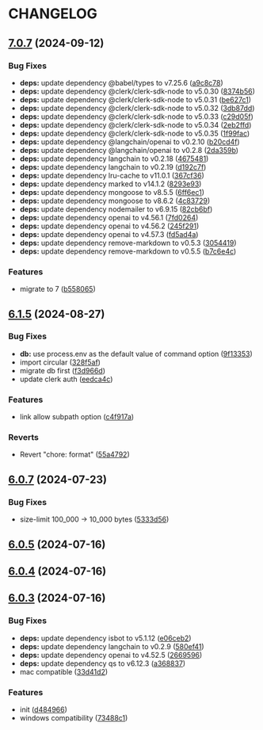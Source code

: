 # CHANGELOG

## [7.0.7](https://github.com/mx-space/core/compare/v6.1.5...v7.0.7) (2024-09-12)


### Bug Fixes

* **deps:** update dependency @babel/types to v7.25.6 ([a9c8c78](https://github.com/mx-space/core/commit/a9c8c781490691c216aa5c919770eb331fcd4902))
* **deps:** update dependency @clerk/clerk-sdk-node to v5.0.30 ([8374b56](https://github.com/mx-space/core/commit/8374b56e9e33773f0b840e10936d8b248fa4d768))
* **deps:** update dependency @clerk/clerk-sdk-node to v5.0.31 ([be627c1](https://github.com/mx-space/core/commit/be627c11d864f6fcf503474447a0ee1677013742))
* **deps:** update dependency @clerk/clerk-sdk-node to v5.0.32 ([3db87dd](https://github.com/mx-space/core/commit/3db87ddca49ecb55b16e2a969dd3934f8a1da150))
* **deps:** update dependency @clerk/clerk-sdk-node to v5.0.33 ([c29d05f](https://github.com/mx-space/core/commit/c29d05f0640b29f4aa55523d32c417df8028d138))
* **deps:** update dependency @clerk/clerk-sdk-node to v5.0.34 ([2eb2ffd](https://github.com/mx-space/core/commit/2eb2ffdf84afb20502153263d546c83adf60f154))
* **deps:** update dependency @clerk/clerk-sdk-node to v5.0.35 ([1f99fac](https://github.com/mx-space/core/commit/1f99facba576130f5fcc6e9cadbe01c5fa6e1f8c))
* **deps:** update dependency @langchain/openai to v0.2.10 ([b20cd4f](https://github.com/mx-space/core/commit/b20cd4f60ff7d8f601e672fdd8520c804f45c69a))
* **deps:** update dependency @langchain/openai to v0.2.8 ([2da359b](https://github.com/mx-space/core/commit/2da359ba4bf7bdb480cdeda1229484b73415221f))
* **deps:** update dependency langchain to v0.2.18 ([4675481](https://github.com/mx-space/core/commit/4675481a4d2d60a853df6952af0375c0d6e34359))
* **deps:** update dependency langchain to v0.2.19 ([d192c7f](https://github.com/mx-space/core/commit/d192c7f9563437bf3c36908e862a1855daaa2bd7))
* **deps:** update dependency lru-cache to v11.0.1 ([367cf36](https://github.com/mx-space/core/commit/367cf36338c789b6e26d8b475d2b0163292f6732))
* **deps:** update dependency marked to v14.1.2 ([8293e93](https://github.com/mx-space/core/commit/8293e9351e5b47b1428a999be121d33625f62b93))
* **deps:** update dependency mongoose to v8.5.5 ([6ff6ec1](https://github.com/mx-space/core/commit/6ff6ec11fff80b0c61d18b52200fce7f6e1c2e6d))
* **deps:** update dependency mongoose to v8.6.2 ([4c83729](https://github.com/mx-space/core/commit/4c83729db9163d537749d9aa8ef4fe4d5ffcfb1c))
* **deps:** update dependency nodemailer to v6.9.15 ([82cb6bf](https://github.com/mx-space/core/commit/82cb6bf08fb8cc9423ee3231586a99bb3923a1d1))
* **deps:** update dependency openai to v4.56.1 ([7fd0264](https://github.com/mx-space/core/commit/7fd026448415814fa79a4e31c8095c8403521fc7))
* **deps:** update dependency openai to v4.56.2 ([245f291](https://github.com/mx-space/core/commit/245f291fa9076f5814aee0001cb0b8cdd55590c6))
* **deps:** update dependency openai to v4.57.3 ([fd5ad4a](https://github.com/mx-space/core/commit/fd5ad4ad1c60bbd71d0434818b26b6d899ebf16b))
* **deps:** update dependency remove-markdown to v0.5.3 ([3054419](https://github.com/mx-space/core/commit/3054419d59030e18db21af7617b7e77001c49e54))
* **deps:** update dependency remove-markdown to v0.5.5 ([b7c6e4c](https://github.com/mx-space/core/commit/b7c6e4c30ea806e4a5c0214786d3116ffa9c130e))


### Features

* migrate to 7 ([b558065](https://github.com/mx-space/core/commit/b55806595ce1295d236889efe2a2991a9bcf98b9))



## [6.1.5](https://github.com/mx-space/core/compare/v6.0.7...v6.1.5) (2024-08-27)


### Bug Fixes

* **db:** use process.env as the default value of command option ([9f13353](https://github.com/mx-space/core/commit/9f13353285cd0e7ef38bb4344a028358e05ecbd6))
* import circular ([328f5af](https://github.com/mx-space/core/commit/328f5af07fa5dec046c37cedbe8b5067d75de68c))
* migrate db first ([f3d966d](https://github.com/mx-space/core/commit/f3d966d08ff54b0474e42a2985f431e3eb1a3308))
* update clerk auth ([eedca4c](https://github.com/mx-space/core/commit/eedca4c205221ddded2db1ed4c63c6ee2adaa06a))


### Features

* link allow subpath option ([c4f917a](https://github.com/mx-space/core/commit/c4f917a2611ffff74c25ebdb1bcd8a0a1f8b71a9))


### Reverts

* Revert "chore: format" ([55a4792](https://github.com/mx-space/core/commit/55a47926407fb7810050520cff178b632ba875d9))



## [6.0.7](https://github.com/mx-space/core/compare/v6.0.5...v6.0.7) (2024-07-23)


### Bug Fixes

* size-limit 100_000 -> 10_000 bytes ([5333d56](https://github.com/mx-space/core/commit/5333d56f7e72be1ef4b829465c8de62e4edc6520))



## [6.0.5](https://github.com/mx-space/core/compare/v6.0.4...v6.0.5) (2024-07-16)



## [6.0.4](https://github.com/mx-space/core/compare/v6.0.3...v6.0.4) (2024-07-16)



## [6.0.3](https://github.com/mx-space/core/compare/d484966e094cb75829c7865686c82476dc1ca7ba...v6.0.3) (2024-07-16)


### Bug Fixes

* **deps:** update dependency isbot to v5.1.12 ([e06ceb2](https://github.com/mx-space/core/commit/e06ceb296351aa82cb57a24ded8aa3a98e0ff7ac))
* **deps:** update dependency langchain to v0.2.9 ([580ef41](https://github.com/mx-space/core/commit/580ef41f52abe00b33c9ac6f5c3776e81f109bf1))
* **deps:** update dependency openai to v4.52.5 ([2669596](https://github.com/mx-space/core/commit/26695964bf4c05b1424357c2fdc4665e6c466631))
* **deps:** update dependency qs to v6.12.3 ([a368837](https://github.com/mx-space/core/commit/a36883711195b45db3d8052adb9b8a6315d2a244))
* mac compatible ([33d41d2](https://github.com/mx-space/core/commit/33d41d2f515d79554f1faf8a7e1993f607f70c1a))


### Features

* init ([d484966](https://github.com/mx-space/core/commit/d484966e094cb75829c7865686c82476dc1ca7ba))
* windows compatibility ([73488c1](https://github.com/mx-space/core/commit/73488c110ea83e78dec83a0d7575e268cf2d20fd))



